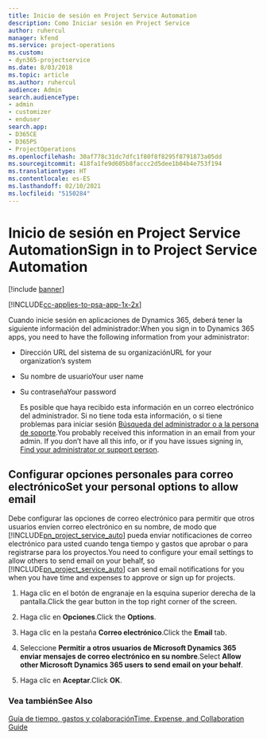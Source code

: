 ```yaml
---
title: Inicio de sesión en Project Service Automation
description: Como Iniciar sesión en Project Service
author: ruhercul
manager: kfend
ms.service: project-operations
ms.custom:
- dyn365-projectservice
ms.date: 8/03/2018
ms.topic: article
ms.author: ruhercul
audience: Admin
search.audienceType:
- admin
- customizer
- enduser
search.app:
- D365CE
- D365PS
- ProjectOperations
ms.openlocfilehash: 30af778c31dc7dfc1f80f8f8295f8791873a05dd
ms.sourcegitcommit: 418fa1fe9d605b8faccc2d5dee1b04b4e753f194
ms.translationtype: HT
ms.contentlocale: es-ES
ms.lasthandoff: 02/10/2021
ms.locfileid: "5150284"
---
```

# <a name="sign-in-to-project-service-automation"></a><span data-ttu-id="715c3-103">Inicio de sesión en Project Service Automation</span><span class="sxs-lookup"><span data-stu-id="715c3-103">Sign in to Project Service Automation</span></span>

[!include [banner](../includes/psa-now-project-operations.md)]

[!INCLUDE[cc-applies-to-psa-app-1x-2x](../includes/cc-applies-to-psa-app-1x-2x.md)]

<span data-ttu-id="715c3-104">Cuando inicie sesión en aplicaciones de Dynamics 365, deberá tener la siguiente información del administrador:</span><span class="sxs-lookup"><span data-stu-id="715c3-104">When you sign in to Dynamics 365 apps, you need to have the following information from your administrator:</span></span>  
  
- <span data-ttu-id="715c3-105">Dirección URL del sistema de su organización</span><span class="sxs-lookup"><span data-stu-id="715c3-105">URL for your organization’s system</span></span>  
  
- <span data-ttu-id="715c3-106">Su nombre de usuario</span><span class="sxs-lookup"><span data-stu-id="715c3-106">Your user name</span></span>  
  
- <span data-ttu-id="715c3-107">Su contraseña</span><span class="sxs-lookup"><span data-stu-id="715c3-107">Your password</span></span>  
  
  <span data-ttu-id="715c3-108">Es posible que haya recibido esta información en un correo electrónico del administrador. Si no tiene toda esta información, o si tiene problemas para iniciar sesión [Búsqueda del administrador o a la persona de soporte](https://docs.microsoft.com/dynamics365/customerengagement/on-premises/basics/find-administrator-support).</span><span class="sxs-lookup"><span data-stu-id="715c3-108">You probably received this information in an email from your admin. If you don’t have all this info, or if you have issues signing in, [Find your administrator or support person](https://docs.microsoft.com/dynamics365/customerengagement/on-premises/basics/find-administrator-support).</span></span>  
  
## <a name="set-your-personal-options-to-allow-email"></a><span data-ttu-id="715c3-109">Configurar opciones personales para correo electrónico</span><span class="sxs-lookup"><span data-stu-id="715c3-109">Set your personal options to allow email</span></span>  
 <span data-ttu-id="715c3-110">Debe configurar las opciones de correo electrónico para permitir que otros usuarios envíen correo electrónico en su nombre, de modo que [!INCLUDE[pn_project_service_auto](../includes/pn-project-service-auto.md)] pueda enviar notificaciones de correo electrónico para usted cuando tenga tiempo y gastos que aprobar o para registrarse para los proyectos.</span><span class="sxs-lookup"><span data-stu-id="715c3-110">You need to configure your email settings to allow others to send email on your behalf, so [!INCLUDE[pn_project_service_auto](../includes/pn-project-service-auto.md)] can send email notifications for you when you have time and expenses to approve or sign up for projects.</span></span>  
  
1.  <span data-ttu-id="715c3-111">Haga clic en el botón de engranaje en la esquina superior derecha de la pantalla.</span><span class="sxs-lookup"><span data-stu-id="715c3-111">Click the gear button in the top right corner of the screen.</span></span>  
  
2.  <span data-ttu-id="715c3-112">Haga clic en **Opciones**.</span><span class="sxs-lookup"><span data-stu-id="715c3-112">Click the **Options**.</span></span>  
  
3.  <span data-ttu-id="715c3-113">Haga clic en la pestaña **Correo electrónico**.</span><span class="sxs-lookup"><span data-stu-id="715c3-113">Click the **Email** tab.</span></span>  
  
4.  <span data-ttu-id="715c3-114">Seleccione **Permitir a otros usuarios de Microsoft Dynamics 365 enviar mensajes de correo electrónico en su nombre**.</span><span class="sxs-lookup"><span data-stu-id="715c3-114">Select **Allow other Microsoft Dynamics 365 users to send email on your behalf**.</span></span>  
  
5.  <span data-ttu-id="715c3-115">Haga clic en **Aceptar**.</span><span class="sxs-lookup"><span data-stu-id="715c3-115">Click **OK**.</span></span>  
  
### <a name="see-also"></a><span data-ttu-id="715c3-116">Vea también</span><span class="sxs-lookup"><span data-stu-id="715c3-116">See Also</span></span>  
 [<span data-ttu-id="715c3-117">Guía de tiempo, gastos y colaboración</span><span class="sxs-lookup"><span data-stu-id="715c3-117">Time, Expense, and Collaboration Guide</span></span>](../psa/time-expense-collaboration-guide.md)

